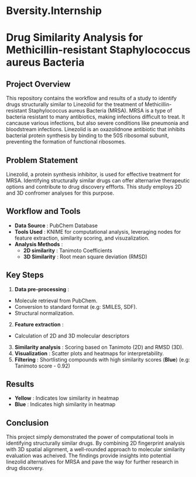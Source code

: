# Bversity.Internship

# Drug Similarity Analysis for Methicillin-resistant Staphylococcus aureus Bacteria




## Project Overview
This repository contains the workflow and results of a study to identify drugs structurally similar to Linezolid for the treatment of Methicillin-resistant Staphylococcus aureus Bacteria (MRSA). MRSA is a type of bacteria resistant to many antibiotics, making infections difficult to treat. It cancause various infections, but also severe conditions like pneumonia and bloodstream infections.
Linezolid is an oxazolidnone antibiotic that inhibits bacterial protein synthesis by binding to the 50S ribosomal subunit, preventing the formation of functional ribosomes.
## Problem Statement
Linezolid, a protein synthesis inhibitor, is used for effective treatment for MRSA. Identifying structurally similar drugs can offer alternarive therapeutic options and contribute to drug discovery effforts. This study employs 2D and 3D confromer analyses for this purpose. 
## Workflow and Tools
- **Data Source** : PubChem Database
- **Tools Used** : KNIME for computational analysis, leveraging nodes for feature extraction, similarity scoring, and visuzalization.
- **Analysis Methods** :
   - **2D similarity** : Tanimoto Coefficients
   - **3D Similarity** : Root mean square deviation (RMSD)
## Key Steps
1. **Data pre-processing** :
- Molecule retrieval from PubChem.
- Conversion to standard format (e.g: SMILES, SDF).
- Structural normalization.
    
2. **Feature extraction** :
- Calculation of 2D and 3D molecular descriptors
3. **Similarity analysis** : Scoring based on Tanimoto (2D) and RMSD (3D).
4. **Visualization** : Scatter plots and heatmaps for interpretability.
5. **Filtering** : Shortlisting compounds with high similarity scores (__Blue__) (e.g: Tanimoto score - 0.92)
## Results
- **Yellow** : Indicates low similarity in heatmap
- **Blue** : Indicates high similarity in heatmap
## Conclusion
This project simply demonstrated the power of computational tools in identifying structurally similar drugs. By combining 2D fingerprint analysis with 3D spatial alignment, a well-rounded approach to molecular similarity evaluation was acheived. The findings provide insights into potential linezolid alternatives for MRSA and pave the way for further research in drug discovery.
